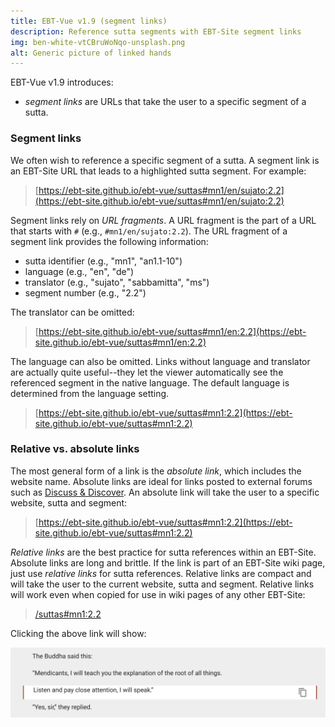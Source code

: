 ```yaml
---
title: EBT-Vue v1.9 (segment links)
description: Reference sutta segments with EBT-Site segment links 
img: ben-white-vtCBruWoNqo-unsplash.png
alt: Generic picture of linked hands
---
```

EBT-Vue v1.9 introduces: 

* _segment links_ are URLs that take the user to a specific segment of a sutta.

### Segment links
We often wish to reference a specific segment of a sutta.
A segment link is an EBT-Site URL that leads to a highlighted sutta segment.
For example:

> [https://ebt-site.github.io/ebt-vue/suttas#mn1/en/sujato:2.2](https://ebt-site.github.io/ebt-vue/suttas#mn1/en/sujato:2.2)

Segment links rely on _URL fragments_. 
A URL fragment is the part of a URL that starts with `#` 
(e.g., `#mn1/en/sujato:2.2`).
The URL fragment of a segment link provides the following information:

* sutta identifier (e.g., "mn1", "an1.1-10")
* language (e.g., "en", "de")
* translator (e.g., "sujato", "sabbamitta", "ms")
* segment number (e.g., "2.2")

The translator can be omitted:

> [https://ebt-site.github.io/ebt-vue/suttas#mn1/en:2.2](https://ebt-site.github.io/ebt-vue/suttas#mn1/en:2.2)

The language can also be omitted.
Links without language and translator are actually quite useful--they let
the viewer automatically see the referenced segment in the native language.
The default language is determined from the language setting.

> [https://ebt-site.github.io/ebt-vue/suttas#mn1:2.2](https://ebt-site.github.io/ebt-vue/suttas#mn1:2.2)

### Relative vs. absolute links
The most general form of a link is the _absolute link_, 
which includes the website name.
Absolute links are ideal for links posted to external forums such as 
[Discuss & Discover](https://discourse.suttacentral.net/).
An absolute link will take the user to a specific website, sutta and segment:

> [https://ebt-site.github.io/ebt-vue/suttas#mn1:2.2](https://ebt-site.github.io/ebt-vue/suttas#mn1:2.2)

_Relative links_ are the best practice for sutta references within an EBT-Site.
Absolute links are long and brittle.
If the link is part of an EBT-Site wiki page,
just use _relative links_ for sutta references.
Relative links are compact 
and will take the user to the current website, sutta and segment. 
Relative links will work even when copied for use in wiki pages
of any other EBT-Site:

> [/suttas#mn1:2.2](/suttas#mn1:2.2)

Clicking the above link will show:


<img src="/mn1_2.2.png" class="ebt-image"/>
